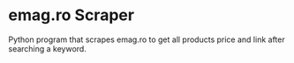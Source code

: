 # emag.ro Scraper
Python program that scrapes emag.ro to get all products price and link after searching a keyword.
